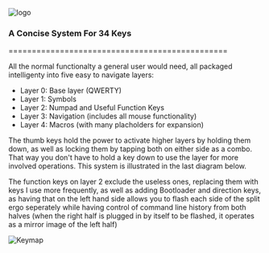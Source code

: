![logo](https://i.imgur.com/6et4MDj.png)

### A Concise System For 34 Keys
===============================================

All the normal functionalty a general user would need, all packaged intelligenty into five easy to navigate layers:

* Layer 0: Base layer (QWERTY)
* Layer 1: Symbols
* Layer 2: Numpad and Useful Function Keys
* Layer 3: Navigation (includes all mouse functionality)
* Layer 4: Macros (with many placholders for expansion)

The thumb keys hold the power to activate higher layers by holding them down, as well as locking them by tapping both on either side as a combo.  That way you don't have to hold a key down to use the layer for more involved operations.  This system is illustrated in the last diagram below.

The function keys on layer 2 exclude the useless ones, replacing them with keys I use more frequently, as well as adding Bootloader and direction keys, as having that on the left hand side allows you to flash each side of the split ergo seperately while having control of command line history from both halves (when the right half is plugged in by itself to be flashed, it operates as a mirror image of the left half)

![Keymap](https://i.imgur.com/cBA9I0C.png)